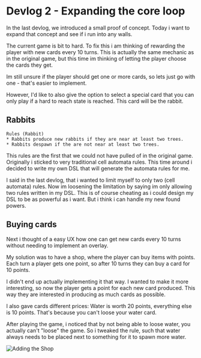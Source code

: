 # Devlog 2 - Expanding the core loop

In the last devlog, we introduced a small proof of concept.
Today i want to expand that concept and see if i run into any walls.

The current game is bit to hard.
To fix this i am thinking of rewarding the player with new cards every 10 turns.
This is actually the same mechanic as in the original game, but this time im thinking of letting the player choose the cards they get.

Im still unsure if the player should get one or more cards, so lets just go with one -  that's easier to implement.

However, I'd like to also give the option to select a special card that you can only play if a hard to reach state is reached. This card will be the rabbit.

## Rabbits

```
Rules (Rabbit)
* Rabbits produce new rabbits if they are near at least two trees.
* Rabbits despawn if the are not near at least two trees.
```

This rules are the first that we could not have pulled of in the original game. Originally i sticked to very traditional cell automata rules. This time around i decided to write my own DSL that will generate the automata rules for me.

I said in the last devlog, that i wanted to limit myself to only two (cell automata) rules. Now im loosening the limitation by saying im only allowing two rules written in my DSL. This is of course cheating as i could design my DSL to be as powerful as i want. But i think i can handle my new found powers.

## Buying cards

Next i thought of a easy UX how one can get new cards every 10 turns without needing to implement an overlay.

My solution was to have a shop, where the player can buy items with points. Each turn a player gets one point, so after 10 turns they can buy a card for 10 points.

I didn't end up actually implementing it that way. I wanted to make it more interesting, so now the player gets a point for each new card produced. This way they are interested in producing as much cards as possible.

I also gave cards different prices: Water is worth 20 points, everything else is 10 points. That's because you can't loose your water card.

After playing the game, i noticed that by not being able to loose water, you actually can't "loose" the game. So i tweaked the rule, such that water always needs to be placed next to something for it to spawn more water.

![Adding the Shop](https://orasund.github.io/littleWorldPuzzler/devlog/2/game.png)